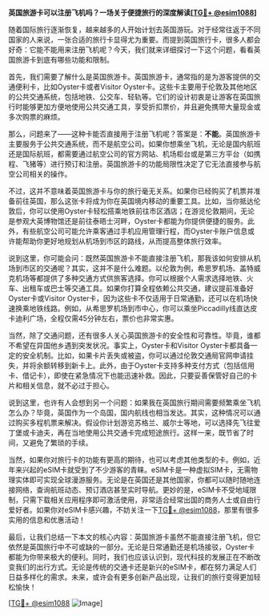 **英国旅游卡可以注册飞机吗？一场关于便捷旅行的深度解读[[TG💪+ @esim1088](https://t.me/s/esim1088)]**

随着国际旅行逐渐恢复，越来越多的人开始计划去英国游玩。对于经常往返于不同国家的人来说，一张合适的旅行卡显得尤为重要。而提到英国旅行卡，很多人都会好奇：它能不能用来注册飞机呢？今天，我们就来详细探讨一下这个问题，看看英国旅游卡到底有哪些功能和限制。

首先，我们需要了解什么是英国旅游卡。英国旅游卡，通常指的是为游客提供的交通便利卡，比如Oyster卡或者Visitor Oyster卡。这些卡主要用于伦敦及其他地区的公共交通系统，包括地铁、公交车、轻轨等。它们的设计初衷是让游客在英国旅行时能够更加方便地使用公共交通工具，享受折扣票价，并且避免携带大量现金或多次购票的麻烦。

那么，问题来了——这种卡能否直接用于注册飞机呢？答案是：**不能**。英国旅游卡主要服务于公共交通系统，而不是航空公司。如果你想乘坐飞机，无论是国内航班还是国际航班，都需要通过航空公司的官方网站、机场柜台或是第三方平台（如携程、飞猪等）进行预订和注册。英国旅游卡的功能局限性决定了它无法直接参与航空公司相关的操作。

不过，这并不意味着英国旅游卡与你的旅行毫无关系。如果你已经购买了机票并准备前往英国，那么这张卡将成为你在英国境内移动的重要工具。比如，当你抵达伦敦后，你可以使用Oyster卡轻松搭乘地铁前往市区酒店；在游览伦敦期间，无论是参观大英博物馆还是前往泰晤士河畔，Oyster卡都能为你提供便捷的服务。此外，有些航空公司可能允许乘客通过手机应用管理行程，而Oyster卡账户信息或许能帮助你更好地规划从机场到市区的路线，从而提高整体旅行效率。

说到这里，你可能会问：既然英国旅游卡不能直接注册飞机，那我该如何安排从机场到市区的交通呢？其实，这并不是什么难题。以伦敦为例，希思罗机场、盖特威克机场等都提供了多种交通方式供旅客选择。你可以根据个人需求选择地铁、火车、出租车或巴士等交通工具。如果你打算全程依赖公共交通，建议提前准备好Oyster卡或Visitor Oyster卡，因为这些卡不仅适用于日常通勤，还可以在机场快速换乘地铁线路。例如，从希思罗机场到市中心，你可以乘坐Piccadilly线直达皮卡迪利广场，全程仅需45分钟左右，票价也非常实惠。

当然，除了交通问题，还有很多人关心英国旅游卡的安全性和可靠性。毕竟，谁都不希望在异国他乡遇到突发状况。事实上，Oyster卡和Visitor Oyster卡都具备一定的安全机制。比如，如果卡片丢失或被盗，你可以通过伦敦交通局官网申请挂失，并将余额转移到新卡上。此外，由于Oyster卡支持多种支付方式（包括信用卡、借记卡），即使在紧急情况下也能迅速补救。因此，只要妥善保管好自己的卡片和相关信息，就不必过于担心。

说到这里，也许有人会想到另一个问题：如果我在英国旅行期间需要频繁乘坐飞机怎么办？毕竟，英国作为一个岛国，国内航线也相当发达。其实，这种情况可以通过购买多程机票来解决。假设你计划游览苏格兰、威尔士等地，可以选择先飞往爱丁堡或卡迪夫，再在当地使用公共交通卡完成短途旅行。这样一来，既节省了时间，又避免了繁琐的手续。

当然，如果你对旅行卡的功能有更高的期待，也可以考虑其他类型的卡。例如，近年来兴起的eSIM卡就受到了不少游客的青睐。eSIM卡是一种虚拟SIM卡，无需物理实体即可实现全球漫游服务。无论是在英国还是其他国家，你都可以随时随地连接网络，查询航班动态、预订酒店甚至实时导航。更妙的是，eSIM卡不受地域限制，只需下载相关应用程序即可激活使用，非常适合经常出国的商务人士或自由行爱好者。如果你对eSIM卡感兴趣，不妨关注一下[TG💪+ @esim1088](https://t.me/s/esim1088)，那里有很多实用的信息和优惠活动！

最后，让我们总结一下本文的核心内容：英国旅游卡虽然不能直接注册飞机，但它依然是英国旅行中不可或缺的一部分。无论是日常通勤还是机场接驳，Oyster卡都能为你带来极大的便利。同时，我们也应该认识到，现代科技的发展正在不断改变我们的出行方式。无论是传统的交通卡还是新兴的eSIM卡，都在努力满足人们日益多样化的需求。未来，或许会有更多创新产品出现，让我们的旅行变得更加轻松愉快！

[[TG💪+ @esim1088](https://t.me/s/esim1088) ![Image](https://i.postimg.cc/4NQfJmqS/Snipaste-2025-05-13-00-14-12.png)]